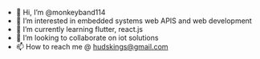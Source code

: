 - 👋 Hi, I’m @monkeyband114
- 👀 I’m interested in embedded systems web APIS and web development 
- 🌱 I’m currently learning flutter, react.js
- 💞️ I’m looking to collaborate on iot solutions 
- 📫 How to reach me @ hudskings@gmail.com

<!---
monkeyband114/monkeyband114 is a ✨ special ✨ repository because its `README.md` (this file) appears on your GitHub profile.
You can click the Preview link to take a look at your changes.
--->
